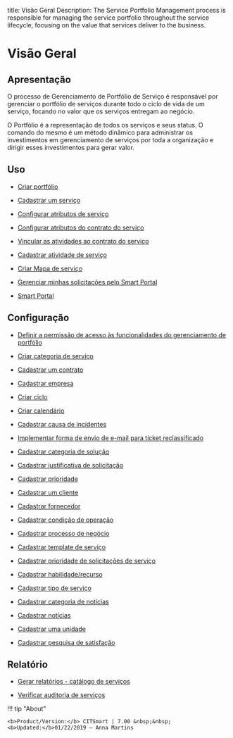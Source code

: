 title: Visão Geral
Description: The Service Portfolio Management process is responsible for managing the service portfolio throughout the service lifecycle, focusing on the value that services deliver to the business.
# Visão Geral

Apresentação
----------------

O processo de Gerenciamento de Portfólio de Serviço é responsável por gerenciar o portfólio de serviços durante todo o ciclo de vida de um serviço, focando no valor que os serviços entregam ao negócio.

O Portfólio é a representação de todos os serviços e seus status. O comando do mesmo é um método dinâmico para administrar os investimentos em gerenciamento de serviços por toda a organização e dirigir esses investimentos para gerar valor.

Uso
-------

- [Criar portfólio](/pt-br/citsmart-7/processes/portfolio-and-catalog/use/create-the-portfolio.html)

- [Cadastrar um serviço](/pt-br/citsmart-7/processes/portfolio-and-catalog/use/register-a-service.html)

- [Configurar atributos de serviço](/pt-br/citsmart-7/processes/portfolio-and-catalog/use/configure-services-attributes.html)

- [Configurar atributos do contrato do serviço](/pt-br/citsmart-7/processes/portfolio-and-catalog/use/service-contract-attributes.html)

- [Vincular as atividades ao contrato do serviço](/pt-br/citsmart-7/processes/portfolio-and-catalog/use/link-activity-to-service-contract.html)

- [Cadastrar atividade de serviço](/pt-br/citsmart-7/processes/portfolio-and-catalog/use/register-service-activity.html)

- [Criar Mapa de serviço](/pt-br/citsmart-7/processes/portfolio-and-catalog/use/create-service-map.html)

- [Gerenciar minhas solicitações pelo Smart Portal](/pt-br/citsmart-7/processes/portfolio-and-catalog/use/request-through-Smart-Portal.html)

- [Smart Portal](/pt-br/citsmart-7/processes/portfolio-and-catalog/use/smart-portal.html)

Configuração
-----------------

- [Definir a permissão de acesso às funcionalidades do gerenciamento de portfólio](/pt-br/citsmart-7/processes/portfolio-and-catalog/configuration/access-portfolio-management.html)

- [Criar categoria de serviço](/pt-br/citsmart-7/processes/portfolio-and-catalog/configuration/create-service-category.html)

- [Cadastrar um contrato](/pt-br/citsmart-7/processes/portfolio-and-catalog/configuration/register-contract.html)

- [Cadastrar empresa](/pt-br/citsmart-7/processes/portfolio-and-catalog/configuration/register-company.html)

- [Criar ciclo](/pt-br/citsmart-7/platform-administration/time/create-cycle.html)

- [Criar calendário](/pt-br/citsmart-7/platform-administration/time/create-calendar.html)

- [Cadastrar causa de incidentes](/pt-br/citsmart-7/processes/portfolio-and-catalog/configuration/register-cause-incidents.html)

- [Implementar forma de envio de e-mail para ticket reclassificado](/pt-br/citsmart-7/processes/portfolio-and-catalog/configuration/send-email-reclassified-ticket.html)

- [Cadastrar categoria de solução](/pt-br/citsmart-7/processes/portfolio-and-catalog/configuration/register-solution-category.html)

- [Cadastrar justificativa de solicitação](/pt-br/citsmart-7/processes/portfolio-and-catalog/configuration/register-request-justification.html)

- [Cadastrar prioridade](/pt-br/citsmart-7/processes/portfolio-and-catalog/configuration/register-priority.html)

- [Cadastrar um cliente](/pt-br/citsmart-7/processes/portfolio-and-catalog/configuration/register-client.html)

- [Cadastrar fornecedor](/pt-br/citsmart-7/processes/portfolio-and-catalog/configuration/register-provider.html)

- [Cadastrar condição de operação](/pt-br/citsmart-7/processes/portfolio-and-catalog/configuration/register-operating-condition.html)

- [Cadastrar processo de negócio](/pt-br/citsmart-7/processes/portfolio-and-catalog/configuration/register-business-process.html)

- [Cadastrar template de serviço](/pt-br/citsmart-7/processes/portfolio-and-catalog/configuration/register-service-template.html)

- [Cadastrar prioridade de solicitações de serviço](/pt-br/citsmart-7/processes/portfolio-and-catalog/configuration/register-service-request-priority.html)

- [Cadastrar habilidade/recurso](/pt-br/citsmart-7/processes/portfolio-and-catalog/configuration/register-skill-resource.html)

- [Cadastrar tipo de serviço](/pt-br/citsmart-7/processes/portfolio-and-catalog/configuration/register-type-of-service.html)

- [Cadastrar categoria de notícias](/pt-br/citsmart-7/processes/portfolio-and-catalog/configuration/register-news-category.html)

- [Cadastrar notícias](/pt-br/citsmart-7/processes/portfolio-and-catalog/configuration/register-news.html)

- [Cadastrar uma unidade](/pt-br/citsmart-7/platform-administration/region-and-language/register-unit.html)

- [Cadastrar pesquisa de satisfação](/pt-br/citsmart-7/processes/portfolio-and-catalog/configuration/register-satisfaction-survey.html)

Relatório
----------

- [Gerar relatórios - catálogo de serviços](/pt-br/citsmart-7/processes/portfolio-and-catalog/use/reports-service-catalog.html)

- [Verificar auditoria de serviços](/pt-br/citsmart-7/processes/portfolio-and-catalog/use/service-audit.html)

!!! tip "About"

    <b>Product/Version:</b> CITSmart | 7.00 &nbsp;&nbsp;
    <b>Updated:</b>01/22/2019 – Anna Martins
